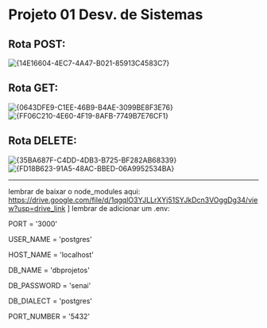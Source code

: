 # Projeto 01 Desv. de Sistemas

## Rota POST:
![{14E16604-4EC7-4A47-B021-85913C4583C7}](https://github.com/user-attachments/assets/4eed55ee-1e5a-42b6-b920-90db68f77c6f)

## Rota GET:
![{0643DFE9-C1EE-46B9-B4AE-3099BE8F3E76}](https://github.com/user-attachments/assets/a812a684-bd56-4120-8b02-015052efef75)
![{FF06C210-4E60-4F19-8AFB-7749B7E76CF1}](https://github.com/user-attachments/assets/009b44f6-54bb-4d18-8305-63a5e9e03598)


## Rota DELETE:
![{35BA687F-C4DD-4DB3-B725-BF282AB68339}](https://github.com/user-attachments/assets/f2b06fe0-d163-4cba-bde7-edcb3f4906fd)
![{FD18B623-91A5-48AC-BBED-06A9952534BA}](https://github.com/user-attachments/assets/013f9b18-fb8c-4dd1-82e6-c7e818c318a3)

--------------------------------------------------------------------------------------------------------------------------------
lembrar de baixar o node_modules  aqui: https://drive.google.com/file/d/1qgqlO3YJLLrXYj51SYJkDcn3VOggDg34/view?usp=drive_link ]
lembrar de adicionar um .env:

PORT = '3000'

USER_NAME = 'postgres'

HOST_NAME = 'localhost'

DB_NAME = 'dbprojetos'

DB_PASSWORD = 'senai'

DB_DIALECT = 'postgres'

PORT_NUMBER = '5432'
